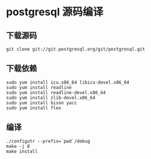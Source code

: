 # postgresql 源码编译

## 下载源码

```
git clone git://git.postgresql.org/git/postgresql.git
```

## 下载依赖

```
sudo yum install icu.x86_64 libicu-devel.x86_64
sudo yum install readline
sudo yum install readline-devel.x86_64
sudo yum install zlib-devel.x86_64
sudo yum install bison yacc
sudo yum install flex
```

## 编译

```
./configutr --prefix=`pwd`/debug
make -j 8
make install
```


